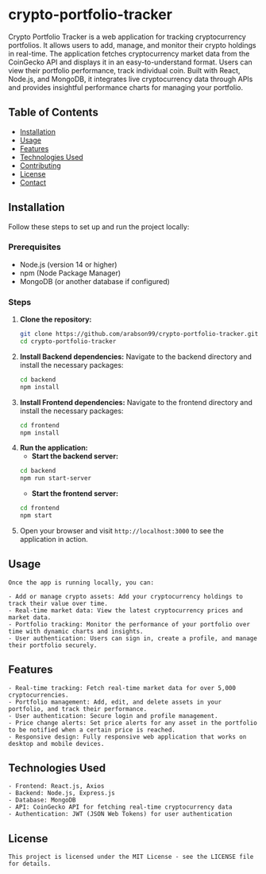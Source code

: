 # crypto-portfolio-tracker
Crypto Portfolio Tracker is a web application for tracking cryptocurrency portfolios. It allows users to add, manage, and monitor their crypto holdings in real-time. The application fetches cryptocurrency market data from the CoinGecko API and displays it in an easy-to-understand format. Users can view their portfolio performance, track individual coin. Built with React, Node.js, and MongoDB, it integrates live cryptocurrency data through APIs and provides insightful performance charts for managing your portfolio.

## Table of Contents
- [Installation](#installation)
- [Usage](#usage)
- [Features](#features)
- [Technologies Used](#technologies-used)
- [Contributing](#contributing)
- [License](#license)
- [Contact](#contact)

## Installation

Follow these steps to set up and run the project locally:

### Prerequisites

- Node.js (version 14 or higher)
- npm (Node Package Manager)
- MongoDB (or another database if configured)

### Steps

1. **Clone the repository:**
   ```bash
   git clone https://github.com/arabson99/crypto-portfolio-tracker.git
   cd crypto-portfolio-tracker
   ```
2. **Install Backend dependencies:** Navigate to the backend directory and install the necessary packages:
    ```bash
    cd backend
    npm install
    ```
3. **Install Frontend dependencies:** Navigate to the frontend directory and install the necessary packages:
    ```bash
    cd frontend
    npm install
    ```
4. **Run the application:**
    - **Start the backend server:**
    ```bash
    cd backend
    npm run start-server
    ```
    - **Start the frontend server:**
    ```bash
    cd frontend
    npm start
    ```
5. Open your browser and visit `http://localhost:3000` to see the application in action.

## Usage
    Once the app is running locally, you can:

    - Add or manage crypto assets: Add your cryptocurrency holdings to track their value over time.
    - Real-time market data: View the latest cryptocurrency prices and market data.
    - Portfolio tracking: Monitor the performance of your portfolio over time with dynamic charts and insights.
    - User authentication: Users can sign in, create a profile, and manage their portfolio securely.

## Features
    - Real-time tracking: Fetch real-time market data for over 5,000 cryptocurrencies.
    - Portfolio management: Add, edit, and delete assets in your portfolio, and track their performance.
    - User authentication: Secure login and profile management.
    - Price change alerts: Set price alerts for any asset in the portfolio to be notified when a certain price is reached.
    - Responsive design: Fully responsive web application that works on desktop and mobile devices.

## Technologies Used
    - Frontend: React.js, Axios
    - Backend: Node.js, Express.js
    - Database: MongoDB 
    - API: CoinGecko API for fetching real-time cryptocurrency data
    - Authentication: JWT (JSON Web Tokens) for user authentication

## License
    This project is licensed under the MIT License - see the LICENSE file for details.
